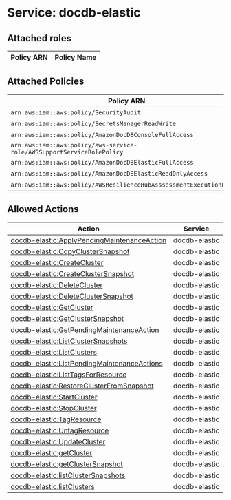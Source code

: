 # Service: docdb-elastic

## Attached roles

| Policy ARN | Policy Name |
|------------|-------------|
## Attached Policies

| Policy ARN | Policy Name |
|------------|-------------|
| `arn:aws:iam::aws:policy/SecurityAudit` | [SecurityAudit](../policies.md#securityaudit) |
| `arn:aws:iam::aws:policy/SecretsManagerReadWrite` | [SecretsManagerReadWrite](../policies.md#secretsmanagerreadwrite) |
| `arn:aws:iam::aws:policy/AmazonDocDBConsoleFullAccess` | [AmazonDocDBConsoleFullAccess](../policies.md#amazondocdbconsolefullaccess) |
| `arn:aws:iam::aws:policy/aws-service-role/AWSSupportServiceRolePolicy` | [AWSSupportServiceRolePolicy](../policies.md#awssupportservicerolepolicy) |
| `arn:aws:iam::aws:policy/AmazonDocDBElasticFullAccess` | [AmazonDocDBElasticFullAccess](../policies.md#amazondocdbelasticfullaccess) |
| `arn:aws:iam::aws:policy/AmazonDocDBElasticReadOnlyAccess` | [AmazonDocDBElasticReadOnlyAccess](../policies.md#amazondocdbelasticreadonlyaccess) |
| `arn:aws:iam::aws:policy/AWSResilienceHubAsssessmentExecutionPolicy` | [AWSResilienceHubAsssessmentExecutionPolicy](../policies.md#awsresiliencehubasssessmentexecutionpolicy) |

## Allowed Actions

| Action | Service |
|--------|---------|
| [docdb-elastic:ApplyPendingMaintenanceAction](../actions.md#docdb-elastic:applypendingmaintenanceaction) | docdb-elastic |
| [docdb-elastic:CopyClusterSnapshot](../actions.md#docdb-elastic:copyclustersnapshot) | docdb-elastic |
| [docdb-elastic:CreateCluster](../actions.md#docdb-elastic:createcluster) | docdb-elastic |
| [docdb-elastic:CreateClusterSnapshot](../actions.md#docdb-elastic:createclustersnapshot) | docdb-elastic |
| [docdb-elastic:DeleteCluster](../actions.md#docdb-elastic:deletecluster) | docdb-elastic |
| [docdb-elastic:DeleteClusterSnapshot](../actions.md#docdb-elastic:deleteclustersnapshot) | docdb-elastic |
| [docdb-elastic:GetCluster](../actions.md#docdb-elastic:getcluster) | docdb-elastic |
| [docdb-elastic:GetClusterSnapshot](../actions.md#docdb-elastic:getclustersnapshot) | docdb-elastic |
| [docdb-elastic:GetPendingMaintenanceAction](../actions.md#docdb-elastic:getpendingmaintenanceaction) | docdb-elastic |
| [docdb-elastic:ListClusterSnapshots](../actions.md#docdb-elastic:listclustersnapshots) | docdb-elastic |
| [docdb-elastic:ListClusters](../actions.md#docdb-elastic:listclusters) | docdb-elastic |
| [docdb-elastic:ListPendingMaintenanceActions](../actions.md#docdb-elastic:listpendingmaintenanceactions) | docdb-elastic |
| [docdb-elastic:ListTagsForResource](../actions.md#docdb-elastic:listtagsforresource) | docdb-elastic |
| [docdb-elastic:RestoreClusterFromSnapshot](../actions.md#docdb-elastic:restoreclusterfromsnapshot) | docdb-elastic |
| [docdb-elastic:StartCluster](../actions.md#docdb-elastic:startcluster) | docdb-elastic |
| [docdb-elastic:StopCluster](../actions.md#docdb-elastic:stopcluster) | docdb-elastic |
| [docdb-elastic:TagResource](../actions.md#docdb-elastic:tagresource) | docdb-elastic |
| [docdb-elastic:UntagResource](../actions.md#docdb-elastic:untagresource) | docdb-elastic |
| [docdb-elastic:UpdateCluster](../actions.md#docdb-elastic:updatecluster) | docdb-elastic |
| [docdb-elastic:getCluster](../actions.md#docdb-elastic:getcluster) | docdb-elastic |
| [docdb-elastic:getClusterSnapshot](../actions.md#docdb-elastic:getclustersnapshot) | docdb-elastic |
| [docdb-elastic:listClusterSnapshots](../actions.md#docdb-elastic:listclustersnapshots) | docdb-elastic |
| [docdb-elastic:listClusters](../actions.md#docdb-elastic:listclusters) | docdb-elastic |